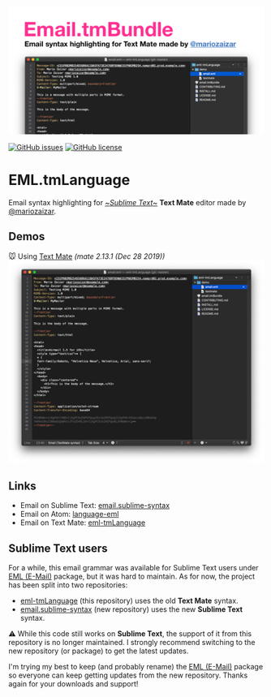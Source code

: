 ![social](https://raw.githubusercontent.com/mariozaizar/eml-tmLanguage/master/demo/social.png)

[![GitHub issues](https://img.shields.io/github/issues/mariozaizar/eml-tmLanguage.svg)](https://github.com/mariozaizar/eml-tmLanguage/issues)
[![GitHub license](https://img.shields.io/badge/license-MIT-blue.svg)](https://raw.githubusercontent.com/mariozaizar/eml-tmLanguage/master/LICENSE.md)

# EML.tmLanguage

Email syntax highlighting for [~*Sublime Text*~](https://github.com/mariozaizar/eml-tmLanguage#sublime-text-users) **Text Mate** editor made by [@mariozaizar](https://about.me/mariozaizar).

## Demos

:mouse: Using [Text Mate](https://macromates.com/) *(mate 2.13.1 (Dec 28 2019))*
![textmate](https://raw.githubusercontent.com/mariozaizar/eml-tmLanguage/master/demo/textmate.png)

## Links

* Email on Sublime Text: [email.sublime-syntax](https://github.com/mariozaizar/email.sublime-syntax)
* Email on Atom: [language-eml](https://github.com/mariozaizar/language-eml)
* Email on Text Mate: [eml-tmLanguage](https://github.com/mariozaizar/eml-tmLanguage)

## Sublime Text users

For a while, this email grammar was available for Sublime Text users under [EML (E-Mail)](https://packagecontrol.io/packages/EML%20(E-Mail)) package, but it was hard to maintain. As for now, the project has been split into two repositories:

* [eml-tmLanguage](https://github.com/mariozaizar/eml-tmLanguage) (this repository) uses the old **Text Mate** syntax.
* [email.sublime-syntax](https://github.com/mariozaizar/email.sublime-syntax) (new repository) uses the new **Sublime Text** syntax.

:warning:  While this code still works on **Sublime Text**, the support of it from this repository is no longer maintained.
I strongly recommend switching to the new repository (or package) to get the latest updates.

I'm trying my best to keep (and probably rename) the [EML (E-Mail)](https://packagecontrol.io/packages/EML%20(E-Mail)) package so everyone can keep getting updates from the new repository. Thanks again for your downloads and support!
